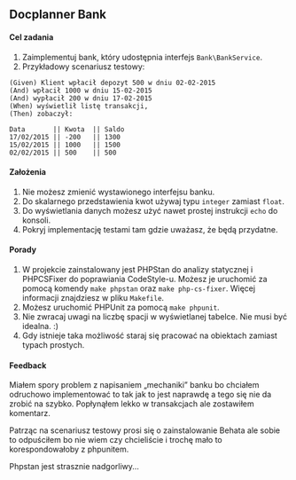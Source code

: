 ## Docplanner Bank

#### Cel zadania
1. Zaimplementuj bank, który udostępnia interfejs `Bank\BankService`.
2. Przykładowy scenariusz testowy:
```gherkin
(Given) Klient wpłacił depozyt 500 w dniu 02-02-2015
(And) wpłacił 1000 w dniu 15-02-2015
(And) wypłacił 200 w dniu 17-02-2015
(When) wyświetlił listę transakcji,
(Then) zobaczył:

Data       || Kwota  || Saldo
17/02/2015 || -200   || 1300
15/02/2015 || 1000   || 1500
02/02/2015 || 500    || 500
```

#### Założenia
1. Nie możesz zmienić wystawionego interfejsu banku.
2. Do skalarnego przedstawienia kwot używaj typu `integer` zamiast `float`.
3. Do wyświetlania danych możesz użyć nawet prostej instrukcji `echo` do konsoli.
4. Pokryj implementację testami tam gdzie uważasz, że będą przydatne.

#### Porady
1. W projekcie zainstalowany jest PHPStan do analizy statycznej i PHPCSFixer do poprawiania CodeStyle-u. Możesz je uruchomić za pomocą komendy `make phpstan` oraz `make php-cs-fixer`. Więcej informacji znajdziesz w pliku `Makefile`.
2. Możesz uruchomić PHPUnit za pomocą `make phpunit`. 
3. Nie zwracaj uwagi na liczbę spacji w wyświetlanej tabelce. Nie musi być idealna. :)
4. Gdy istnieje taka możliwość staraj się pracować na obiektach zamiast typach prostych.

#### Feedback
Miałem spory problem z napisaniem „mechaniki” banku bo chciałem odruchowo implementować to tak jak to jest naprawdę a tego się nie da zrobić na szybko. Popłynąłem lekko w transakcjach ale zostawiłem komentarz.

Patrząc na scenariusz testowy prosi się o zainstalowanie Behata ale sobie to odpuściłem bo nie wiem czy chcieliście i trochę mało to korespondowałoby z phpunitem.

Phpstan jest strasznie nadgorliwy...